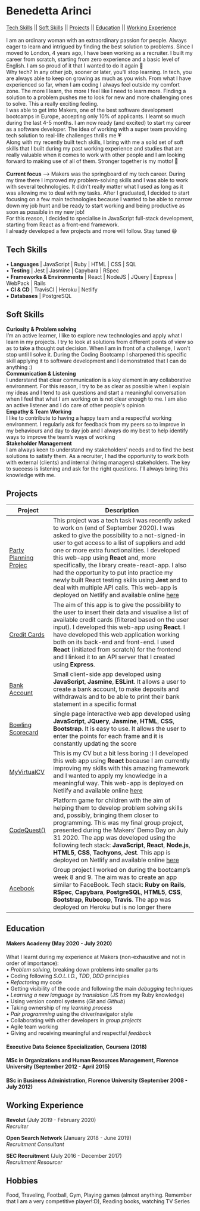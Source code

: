 # Benedetta Arinci
[Tech Skills](#tech-skills) || [Soft Skills](#soft-skills) || [Projects](#projects) || [Education](#education) || [Working Experience](#working-experience)<br>
<br>
I am an ordinary woman with an extraordinary passion for people. Always eager to learn and intrigued by finding the best solution to problems.
Since I moved to London, 4 years ago, I have been working as a recruiter. I built my career from scratch, starting from zero experience and a basic level of English. I am so proud of it that I wanted to do it again 💪<br>
Why tech? In any other job, sooner or later, you'll stop learning. In tech, you are always able to keep on growing as much as you wish.
From what I have experienced so far, when I am coding I always feel outside my comfort zone. The more I learn, the more I feel like I need to learn more. Finding a solution to a problem pushes me to look for new and more challenging ones to solve. This a really exciting feeling.<br>
I was able to get into Makers, one of the best software development bootcamps in Europe, accepting only 10% of applicants. I learnt so much during the last 4-5 months. I am now ready (and excited) to start my career as a software developer. The idea of working with a super team providing tech solution to real-life challenges thrills me 💗 <br> 
Along with my recently built tech skills, I bring with me a solid set of soft skills that I built during my past working experience and studies that are really valuable when it comes to work with other people and I am looking forward to making use of all of them. Stronger together is my motto! 🙌 
<br>
<br>
**Current focus** --> Makers was the springboard of my tech career. During my time there I improved my problem-solving skills and I was able to work with several technologies. It didn't really matter what I used as long as it was allowing me to deal with my tasks. After I graduated, I decided to start focusing on a few main technologies because I wanted to be able to narrow down my job hunt and be ready to start working and being productive as soon as possible in my new job!<br>
For this reason, I decided to specialise in JavaScript full-stack development, starting from React as a front-end framework.<br>
I already developed a few projects and more will follow. Stay tuned :smile:


## Tech Skills

• **Languages** | JavaScript | Ruby | HTML | CSS | SQL<br>
• **Testing** | Jest | Jasmine | Capybara | RSpec<br>
• **Frameworks & Environments** | React | NodeJS | JQuery | Express | WebPack | Rails<br>
• **CI & CD** | TravisCI | Heroku | Netlify<br>
• **Databases** | PostgreSQL<br>

## Soft Skills

**Curiosity & Problem solving**<br>
I’m an active learner, I like to explore new technologies and apply what I learn in my
projects. I try to look at solutions from different points of view so as to take a thought out decision. When I am in front of a challenge, I won't stop until I solve it. During the Coding Bootcamp I sharpened this specific skill applying it to software development and I demonstrated that I can do anything :)<br>
**Communication & Listening**<br>
I understand that clear communication is a key element in any collaborative environment. For this reason, I try to be as clear as possible when I explain my ideas and I tend to ask questions and start a meaningful conversation when I feel that what I am working on is not clear enough to me. I am also an active listener and I do care of other people's opinion<br>
**Empathy & Team Working**<br>
I like to contribute to having a happy team and a respectful working environment. I
regularly ask for feedback from my peers so to improve in my behaviours and day to
day job and I always do my best to help identify ways to improve the team’s ways of
working<br>
**Stakeholder Management**<br>
I am always keen to understand my stakeholders' needs and to find the best solutions to satisfy them. As a recruiter, I had the opportunity to work both with external (clients) and internal (hiring managers) stakeholders. The key to success is listening and ask for the right questions. I'll always bring this knowledge with me.

## Projects
| **Project** | **Description** |
| --- | --- |
| [Party Planning Projec](https://github.com/BeneArinci/Party_Planning_Project)    | This project was a tech task I was recently asked to work on (end of September 2020). I was asked to give the possibility to a not-signed-in user to get access to a list of suppliers and add one or more extra functionalities. I developed this web-app using **React** and, more specifically, the library create-react-app. I also had the opportunity to put into practice my newly built React testing skills using **Jest** and to deal with multiple API calls. This web-app is deployed on Netlify and available online [here](https://benearinci-hometask.netlify.app/) |
| [Credit Cards](https://github.com/BeneArinci/Credit_Cards)    | The aim of this app is to give the possibility to the user to insert their data and visualise a list of available credit cards (filtered based on the user input). I developed this web-app using **React**. I have developed this web application working both on its back-end and front-end. I used **React** (initiated from scratch) for the frontend and I linked it to an API server that I created using **Express**. |
| [Bank Account](https://github.com/BeneArinci/Bank_Tech_Test)    | Small client-side app developed using **JavaScript**, **Jasmine**, **ESLint**. It allows a user to create a bank account, to make deposits and withdrawals and to be able to print their bank statement in a specific format |
| [Bowling Scorecard](https://github.com/BeneArinci/Bowling-ScoreCard)| single page interactive web app developed using **JavaScript**, **JQuery**, **Jasmine**, **HTML**, **CSS**, **Bootstrap**. It is easy to use. It allows the user to enter the points for each frame and it is constantly updating the score |
| [MyVirtualCV](https://github.com/BeneArinci/MyVirtualCV)    | This is my CV but a bit less boring :) I developed this web app using **React** because I am currently improving my skills with this amazing framework and I wanted to apply my knowledge in a meaningful way. This web-app is deployed on Netlify and available online [here](https://benearinci-portfolio.netlify.app/) |
| [CodeQuest()](https://github.com/BeneArinci/CodeQuest) | Platform game for children with the aim of helping them to develop problem solving skills and, possibly, bringing them closer to programming. This was my final group project, presented during the Makers’ Demo Day on July 31 2020. The app was developed using the following tech stack: **JavaScript**, **React**, **Node.js**, **HTML5**, **CSS**, **Tachyons**, **Jest**. This app is deployed on Netlify and available online [here](https://lets-codequest.netlify.app/)|
| [Acebook](https://github.com/BeneArinci/Acebook) | Group project I worked on during the bootcamp’s week 8 and 9. The aim was to create an app similar to FaceBook. Tech stack: **Ruby on Rails**, **RSpec**, **Capybara**, **PostgreSQL**, **HTML5**, **CSS**, **Bootstrap**, **Rubocop**, **Travis**. The app was deployed on Heroku but is no longer there |

## Education

#### Makers Academy (May 2020 - July 2020)
What I learnt during my experience at Makers (non-exhaustive and not in order of importance):<br>
• *Problem solving*, breaking down problems into smaller parts<br>
• Coding following *S.O.L.I.D.*, *TDD*, *DDD* principles<br>
• *Refactoring* my code<br>
• Getting visibility of the code and following the main *debugging* techniques<br>
• *Learning a new language by translation* (JS from my Ruby knowledge)<br>
• Using version control systems (*Git* and *Github*)<br>
• Taking ownership of my *learning process*<br>
• *Pair programming* using the driver/navigator style<br>
• Collaborating with other developers in *group projects*<br>
• Agile team working<br>
• Giving and receiving meaningful and respectful *feedback*<br>

#### Executive Data Science Specialization, Coursera (2018)

#### MSc in Organizations and Human Resources Management, Florence University (September 2012 - April 2015)

#### BSc in Business Administration, Florence University (September 2008 - July 2012)


## Working Experience

**Revolut** (July 2019 - February 2020)    
*Recruiter*  

**Open Search Network** (January 2018 - June 2019)   
*Recruitment Consultant*  

**SEC Recruitment** (July 2016 - December 2017)    
*Recruitment Resourcer*  

## Hobbies

Food, Traveling, Football, Gym, Playing games (almost anything. Remember that I am a very competitive player!:D), Reading books, watching TV Series
